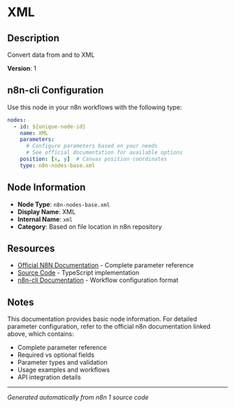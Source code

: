 # XML

## Description

Convert data from and to XML

**Version**: 1

## n8n-cli Configuration

Use this node in your n8n workflows with the following type:

```yaml
nodes:
  - id: ${unique-node-id}
    name: XML
    parameters:
      # Configure parameters based on your needs
      # See official documentation for available options
    position: [x, y]  # Canvas position coordinates
    type: n8n-nodes-base.xml
```

## Node Information

- **Node Type**: `n8n-nodes-base.xml`
- **Display Name**: XML
- **Internal Name**: `xml`
- **Category**: Based on file location in n8n repository

## Resources

- [Official N8N Documentation](https://docs.n8n.io/integrations/builtin/app-nodes/n8n-nodes-base.xml/) - Complete parameter reference
- [Source Code](https://github.com/n8n-io/n8n/blob/master/packages/nodes-base/nodes/Xml/Xml.node.ts) - TypeScript implementation
- [n8n-cli Documentation](https://github.com/edenreich/n8n-cli) - Workflow configuration format

## Notes

This documentation provides basic node information. For detailed parameter configuration, 
refer to the official n8n documentation linked above, which contains:

- Complete parameter reference
- Required vs optional fields
- Parameter types and validation
- Usage examples and workflows
- API integration details

---
*Generated automatically from n8n 1 source code*
